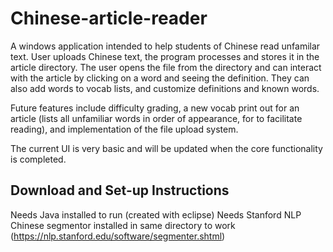 # Chinese-article-reader

A windows application intended to help students of Chinese read unfamilar text. User uploads Chinese text, the program processes and stores it in the article directory. The user opens the file from the directory and can interact with the article by clicking on a word and seeing the definition. They can also add words to vocab lists, and customize definitions and known words.

Future features include difficulty grading, a new vocab print out for an article (lists all unfamiliar words in order of appearance, for to facilitate reading), and implementation of the file upload system.

The current UI is very basic and will be updated when the core functionality is completed.

## Download and Set-up Instructions
Needs Java installed to run (created with eclipse)
Needs Stanford NLP Chinese segmentor installed in same directory to work (https://nlp.stanford.edu/software/segmenter.shtml) 
